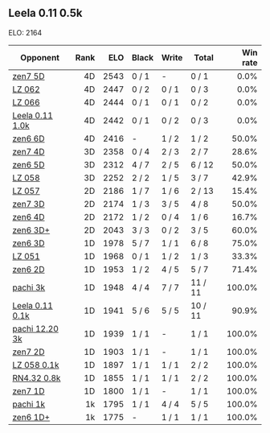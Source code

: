 ## Leela 0.11 0.5k ##

ELO: 2164

Opponent | Rank | ELO | Black | Write | Total | Win rate
---------|-----:|----:|-------|-------|-------|-------:
[zen7 5D](zen7%205D.md) | 4D | 2543 | 0 / 1 | - | 0 / 1 | 0.0%
[LZ 062](LZ%20062.md) | 4D | 2447 | 0 / 2 | 0 / 1 | 0 / 3 | 0.0%
[LZ 066](LZ%20066.md) | 4D | 2444 | 0 / 1 | 0 / 1 | 0 / 2 | 0.0%
[Leela 0.11 1.0k](Leela%200.11%201.0k.md) | 4D | 2442 | 0 / 1 | 0 / 2 | 0 / 3 | 0.0%
[zen6 6D](zen6%206D.md) | 4D | 2416 | - | 1 / 2 | 1 / 2 | 50.0%
[zen7 4D](zen7%204D.md) | 3D | 2358 | 0 / 4 | 2 / 3 | 2 / 7 | 28.6%
[zen6 5D](zen6%205D.md) | 3D | 2312 | 4 / 7 | 2 / 5 | 6 / 12 | 50.0%
[LZ 058](LZ%20058.md) | 3D | 2252 | 2 / 2 | 1 / 5 | 3 / 7 | 42.9%
[LZ 057](LZ%20057.md) | 2D | 2186 | 1 / 7 | 1 / 6 | 2 / 13 | 15.4%
[zen7 3D](zen7%203D.md) | 2D | 2174 | 1 / 3 | 3 / 5 | 4 / 8 | 50.0%
[zen6 4D](zen6%204D.md) | 2D | 2172 | 1 / 2 | 0 / 4 | 1 / 6 | 16.7%
[zen6 3D+](zen6%203D+.md) | 2D | 2043 | 3 / 3 | 0 / 2 | 3 / 5 | 60.0%
[zen6 3D](zen6%203D.md) | 1D | 1978 | 5 / 7 | 1 / 1 | 6 / 8 | 75.0%
[LZ 051](LZ%20051.md) | 1D | 1968 | 0 / 1 | 1 / 2 | 1 / 3 | 33.3%
[zen6 2D](zen6%202D.md) | 1D | 1953 | 1 / 2 | 4 / 5 | 5 / 7 | 71.4%
[pachi 3k](pachi%203k.md) | 1D | 1948 | 4 / 4 | 7 / 7 | 11 / 11 | 100.0%
[Leela 0.11 0.1k](Leela%200.11%200.1k.md) | 1D | 1941 | 5 / 6 | 5 / 5 | 10 / 11 | 90.9%
[pachi 12.20 3k](pachi%2012.20%203k.md) | 1D | 1939 | 1 / 1 | - | 1 / 1 | 100.0%
[zen7 2D](zen7%202D.md) | 1D | 1903 | 1 / 1 | - | 1 / 1 | 100.0%
[LZ 058 0.1k](LZ%20058%200.1k.md) | 1D | 1897 | 1 / 1 | 1 / 1 | 2 / 2 | 100.0%
[RN4.32 0.8k](RN4.32%200.8k.md) | 1D | 1855 | 1 / 1 | 1 / 1 | 2 / 2 | 100.0%
[zen7 1D](zen7%201D.md) | 1D | 1800 | 1 / 1 | - | 1 / 1 | 100.0%
[pachi 1k](pachi%201k.md) | 1k | 1795 | 1 / 1 | 4 / 4 | 5 / 5 | 100.0%
[zen6 1D+](zen6%201D+.md) | 1k | 1775 | - | 1 / 1 | 1 / 1 | 100.0%
